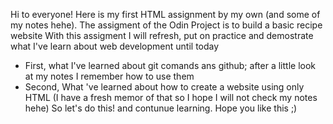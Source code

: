Hi to everyone!
Here is my first HTML assignment by my own (and some of my notes hehe).
The assigment of the Odin Project is to build a basic recipe website
With this assigment I will refresh, put on practice and demostrate what I've learn about web development until today
- First, what I've learned about git comands ans github; after a little look at my notes I remember how to use them
- Second, What 've learned about how to create a website using only HTML (I have a fresh memor of that so I hope I will not check my notes hehe) 
So let's do this! and contunue learning. Hope you like this ;)
